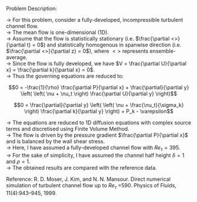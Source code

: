 Problem Description:

-> For this problem, consider a fully-developed, incompressible turbulent channel flow.   
-> The mean flow is one-dimensional (1D).  
-> Assume that the flow is statistically stationary (i.e. $\frac{\partial <>}{\partial t} = 0$) and statistically homogenous in spanwise direction (i.e. $\frac{\partial <>}{\partial z} = 0$), where $<>$ represents ensemble-average.  
-> Since the flow is fully developed, we have $V = \frac{\partial U}{\partial x} = \frac{\partial k}{\partial x} = 0$.  
-> Thus the governing equations are reduced to:

$$0 = -\frac{1}{\rho} \frac{\partial P}{\partial x} + \frac{\partial}{\partial y} \left( \left( \nu + \nu_t \right) \frac{\partial U}{\partial y} \right)$$

$$0 = \frac{\partial}{\partial y} \left( \left( \nu + \frac{\nu_t}{\sigma_k} \right) \frac{\partial k}{\partial y} \right) + P_k - \varepsilon$$

-> The equations are reduced to 1D diffusion equations with complex source terms and discretised using Finite Volume Method.  
-> The flow is driven by the pressure gradient $\frac{\partial P}{\partial x}$ and is balanced by the wall shear stress.  
-> Here, I have assumed a fully-developed channel flow with $Re_{\tau} = 395$.  
-> For the sake of simplicity, I have assumed the channel half height $\delta = 1$ and $\rho = 1$.  
-> The obtained results are compared with the reference data.  

Reference: R. D. Moser, J. Kim, and N. N. Mansour. Direct numerical simulation of turbulent channel flow up to $Re_{\tau}$ =590. Physics of Fluids, 11(4):943–945, 1999.

